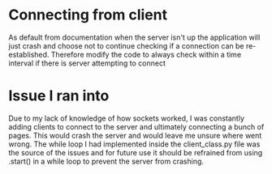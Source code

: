 # Connecting from client
As default from documentation when the server isn't up the application will just crash and choose not to continue checking if a connection can be re-established. Therefore modify the code to always check within a time interval if there is server attempting to connect

# Issue I ran into
Due to my lack of knowledge of how sockets worked, I was constantly adding clients to connect to the server and ultimately connecting a bunch of pages. This would crash the server and would leave me unsure where went wrong. The while loop I had implemented inside the client_class.py file was the source of the issues and for future use it should be refrained from using .start() in a while loop to prevent the server from crashing.